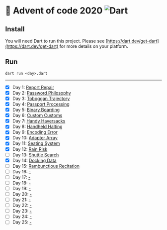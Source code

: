 # 🎄 Advent of code 2020 ![Dart](https://img.shields.io/badge/-Dart-%230175C2?style=flat&logo=dart)

## Install
You will need Dart to run this project. Please see [https://dart.dev/get-dart](https://dart.dev/get-dart) for more details on your platform.

## Run
```shell
dart run <day>.dart
```

---

  - [x] Day 1: [Report Repair](https://adventofcode.com/2020/day/1)
  - [x] Day 2: [Password Philosophy](https://adventofcode.com/2020/day/2)
  - [x] Day 3: [Toboggan Trajectory](https://adventofcode.com/2020/day/3)
  - [x] Day 4: [Passport Processing](https://adventofcode.com/2020/day/4)
  - [x] Day 5: [Binary Boarding](https://adventofcode.com/2020/day/5)
  - [x] Day 6: [Custom Customs](https://adventofcode.com/2020/day/6)
  - [x] Day 7: [Handy Haversacks](https://adventofcode.com/2020/day/7)
  - [x] Day 8: [Handheld Halting](https://adventofcode.com/2020/day/8)
  - [x] Day 9: [Encoding Error](https://adventofcode.com/2020/day/9)
  - [x] Day 10: [Adapter Array](https://adventofcode.com/2020/day/10)
  - [x] Day 11: [Seating System](https://adventofcode.com/2020/day/11)
  - [x] Day 12: [Rain Risk](https://adventofcode.com/2020/day/12)
  - [ ] Day 13: [Shuttle Search](https://adventofcode.com/2020/day/13)
  - [x] Day 14: [Docking Data](https://adventofcode.com/2020/day/14)
  - [ ] Day 15: [Rambunctious Recitation](https://adventofcode.com/2020/day/15)
  - [ ] Day 16: [-](https://adventofcode.com/2020/day/16)
  - [ ] Day 17: [-](https://adventofcode.com/2020/day/17)
  - [ ] Day 18: [-](https://adventofcode.com/2020/day/18)
  - [ ] Day 19: [-](https://adventofcode.com/2020/day/19)
  - [ ] Day 20: [-](https://adventofcode.com/2020/day/20)
  - [ ] Day 21: [-](https://adventofcode.com/2020/day/21)
  - [ ] Day 22: [-](https://adventofcode.com/2020/day/22)
  - [ ] Day 23: [-](https://adventofcode.com/2020/day/23)
  - [ ] Day 24: [-](https://adventofcode.com/2020/day/24)
  - [ ] Day 25: [-](https://adventofcode.com/2020/day/25)